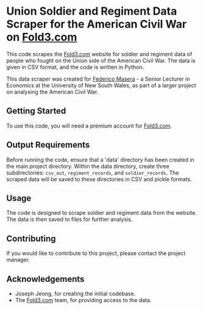 # Union Soldier and Regiment Data Scraper for the American Civil War on [Fold3.com](http://fold3.com/)

This code scrapes the [Fold3.com](http://fold3.com/) website for soldier and regiment data of people who fought on the Union side of the American Civil War. The data is given in CSV format, and the code is written in Python.

This data scraper was created for [Federico Masera](https://sites.google.com/site/fgmasera/home) - a Senior Lecturer in Economics at the University of New South Wales, as part of a larger project on analysing the American Civil War.

## Getting Started

To use this code, you will need a premium account for [Fold3.com](http://fold3.com/).

## Output Requirements

Before running the code, ensure that a 'data' directory has been created in the main project directory. Within the data directory, create three subdirectories: `csv_out`, `regiment_records`, and `soldier_records`. The scraped data will be saved to these directories in CSV and pickle formats.

## Usage

The code is designed to scrape soldier and regiment data from the website. The data is then saved to files for further analysis.

## Contributing

If you would like to contribute to this project, please contact the project manager.

## Acknowledgements

- Joseph Jeong, for creating the initial codebase.
- The [Fold3.com](http://fold3.com/) team, for providing access to the data.
